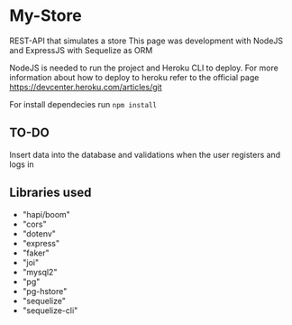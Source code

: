 # My-Store
REST-API that simulates a store
This page was development with NodeJS and ExpressJS with Sequelize as ORM

NodeJS is needed to run the project and Heroku CLI to deploy. For more information about how to deploy to heroku refer to the official page https://devcenter.heroku.com/articles/git

For install dependecies run `npm install`

TO-DO
-------------

Insert data into the database and validations when the user registers and logs in

Libraries used
-------------

+ "hapi/boom"
+ "cors"
+ "dotenv"
+ "express"
+ "faker"
+ "joi"
+ "mysql2"
+ "pg"
+ "pg-hstore"
+ "sequelize"
+ "sequelize-cli"
